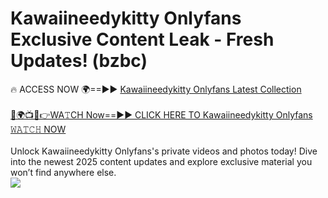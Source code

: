 # Kawaiineedykitty Onlyfans Exclusive Content Leak - Fresh Updates! (bzbc)

🔥 ACCESS NOW 🌍==►► <a href="https://tinyurl.com/kvy9nzfs" rel="nofollow">Kawaiineedykitty Onlyfans Latest Collection</a>
<br><br>
[🔴🌍📺📱👉WA𝚃CH Now==►► CLICK HERE TO Kawaiineedykitty Onlyfans 𝚆𝙰𝚃𝙲𝙷 NOW](https://tinyurl.com/kvy9nzfs)
<br><br>
Unlock Kawaiineedykitty Onlyfans's private videos and photos today! Dive into the newest 2025 content updates and explore exclusive material you won’t find anywhere else.
<br>
<a href="https://tinyurl.com/kvy9nzfs" rel="nofollow" data-target="animated-image.originalLink"><img src="https://camo.githubusercontent.com/8a4f000d20f83aca3bf7ec5f350d767afa0574a8a352519fd8cfa583a6f93a33/68747470733a2f2f692e696d6775722e636f6d2f644a486b345a712e676966" data-canonical-src="https://i.imgur.com/dJHk4Zq.gif" style="max-width: 100%; display: inline-block;" data-target="animated-image.originalImage"></a>
<br>
